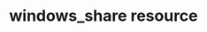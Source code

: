 ---
resource_reference: true
common_resource_functionality_multiple_packages: false
properties_shortcode: 
resources_common_guards: true
resources_common_notification: true
resources_common_properties: true
title: windows_share resource
resource: windows_share
aliases:
- "/resource_windows_share.html"
menu:
  infra:
    title: windows_share
    identifier: chef_infra/cookbook_reference/resources/windows_share windows_share
    parent: chef_infra/cookbook_reference/resources
resource_description_list:
- markdown: Use the **windows_share** resource to create, modify and remove Windows
    shares.
resource_new_in: '14.7'
syntax_full_code_block: |-
  windows_share 'name' do
    ca_timeout                  Integer # default value: 0
    change_users                Array
    concurrent_user_limit       Integer # default value: 0
    continuously_available      true, false # default value: false
    description                 String
    encrypt_data                true, false # default value: false
    full_users                  Array
    path                        String
    read_users                  Array
    scope_name                  String # default value: "*"
    share_name                  String # default value: 'name' unless specified
    temporary                   true, false # default value: false
    action                      Symbol # defaults to :create if not specified
  end
syntax_properties_list: 
syntax_full_properties_list:
- "`windows_share` is the resource."
- "`name` is the name given to the resource block."
- "`action` identifies which steps Chef Infra Client will take to bring the node into
  the desired state."
- "`ca_timeout`, `change_users`, `concurrent_user_limit`, `continuously_available`,
  `description`, `encrypt_data`, `full_users`, `path`, `read_users`, `scope_name`,
  `share_name`, and `temporary` are the properties available to this resource."
actions_list:
  :create:
    markdown: Create and modify Windows shares.
  :delete:
    markdown: Delete an existing Windows share.
  :nothing:
    shortcode: resources_common_actions_nothing.md
properties_list:
- property: ca_timeout
  ruby_type: Integer
  required: false
  default_value: '0'
  description_list:
  - markdown: The continuous availability time-out for the share.
- property: change_users
  ruby_type: Array
  required: false
  default_value: null
  description_list:
  - markdown: The users that should have 'modify' permission on the share in domain\username
      format.
- property: concurrent_user_limit
  ruby_type: Integer
  required: false
  default_value: '0'
  description_list:
  - markdown: The maximum number of concurrently connected users the share can accommodate.
- property: continuously_available
  ruby_type: true, false
  required: false
  default_value: 'false'
  description_list:
  - markdown: Indicates that the share is continuously available.
- property: description
  ruby_type: String
  required: false
  default_value: null
  description_list:
  - markdown: The description to be applied to the share.
- property: encrypt_data
  ruby_type: true, false
  required: false
  default_value: 'false'
  description_list:
  - markdown: Indicates that the share is encrypted.
- property: full_users
  ruby_type: Array
  required: false
  default_value: null
  description_list:
  - markdown: The users that should have 'Full control' permissions on the share in
      domain\username format.
- property: path
  ruby_type: String
  required: false
  description_list:
  - markdown: The path of the folder to share. Required when creating. If the share
      already exists on a different path then it is deleted and re-created.
- property: read_users
  ruby_type: Array
  required: false
  default_value: null
  description_list:
  - markdown: The users that should have 'read' permission on the share in domain\username
      format.
- property: scope_name
  ruby_type: String
  required: false
  default_value: "*"
  description_list:
  - markdown: The scope name of the share.
- property: share_name
  ruby_type: String
  required: false
  default_value: The resource block's name
  description_list:
  - markdown: An optional property to set the share name if it differs from the resource
      block's name.
- property: temporary
  ruby_type: true, false
  required: false
  default_value: 'false'
  description_list:
  - markdown: The lifetime of the new SMB share. A temporary share does not persist
      beyond the next restart of the computer.
examples: |
  **Create a share**:

  ```ruby
  windows_share 'foo' do
    action :create
    path 'C:\foo'
    full_users ['DOMAIN_A\some_user', 'DOMAIN_B\some_other_user']
    read_users ['DOMAIN_C\Domain users']
  end
  ```

  **Delete a share**:

  ```ruby
  windows_share 'foo' do
    action :delete
  end
  ```
---